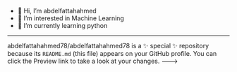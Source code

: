 - 👋 Hi, I’m abdelfattahahmed
- 👀 I’m interested in Machine Learning 
- 🌱 I’m currently learning python
- ------------------------------
abdelfattahahmed78/abdelfattahahmed78 is a ✨ special ✨ repository because its `README.md` (this file) appears on your GitHub profile.
You can click the Preview link to take a look at your changes.
--->
